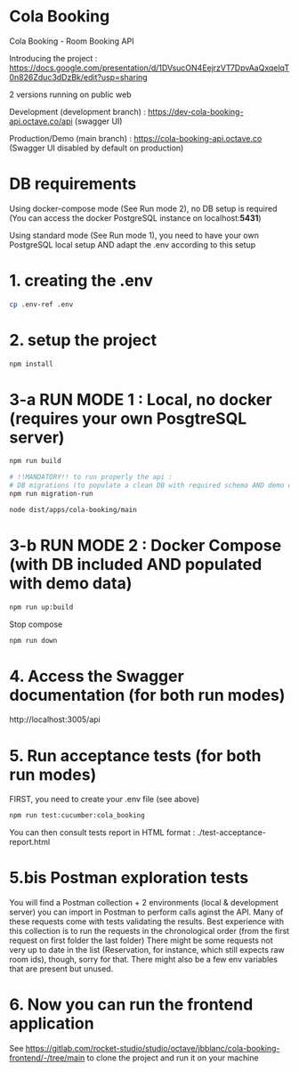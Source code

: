 # Cola Booking

Cola Booking - Room Booking API

Introducing the project : https://docs.google.com/presentation/d/1DVsucON4EejrzVT7DpvAaQxqelqT0n826Zduc3dDzBk/edit?usp=sharing

2 versions running on public web

Development (development branch) : https://dev-cola-booking-api.octave.co/api (swagger UI)

Production/Demo (main branch) : https://cola-booking-api.octave.co (Swagger UI disabled by default on production)

# DB requirements

Using docker-compose mode (See Run mode 2), no DB setup is required (You can access the docker PostgreSQL instance on localhost:**5431**)

Using standard mode (See Run mode 1), you need to have your own PostgreSQL local setup AND adapt the .env according to this setup

# 1. creating the .env

```bash
cp .env-ref .env
```

# 2. setup the project

```bash
npm install
```

# 3-a RUN MODE 1 : Local, no docker (requires your own PosgtreSQL server)

```bash
npm run build

# !!MANDATORY!! to run properly the api :
# DB migrations (to populate a clean DB with required schema AND demo data (companies, rooms, accounts)
npm run migration-run

node dist/apps/cola-booking/main
```

# 3-b RUN MODE 2 : Docker Compose (with DB included AND populated with demo data)

```bash
npm run up:build
```

Stop compose

```bash
npm run down
```

# 4. Access the Swagger documentation (for both run modes)

http://localhost:3005/api

# 5. Run acceptance tests (for both run modes)

FIRST, you need to create your .env file (see above)

```bash
npm run test:cucumber:cola_booking
```

You can then consult tests report in HTML format : ./test-acceptance-report.html

# 5.bis Postman exploration tests

You will find a Postman collection + 2 environments (local & development server) you can import in Postman to perform calls aginst the API. Many of these requests come with tests validating the results.
Best experience with this collection is to run the requests in the chronological order (from the first request on first folder the last folder)
There might be some requests not very up to date in the list (Reservation, for instance, which still expects raw room ids), though, sorry for that.
There might also be a few env variables that are present but unused.

# 6. Now you can run the frontend application

See https://gitlab.com/rocket-studio/studio/octave/jbblanc/cola-booking-frontend/-/tree/main to clone the project and run it on your machine
